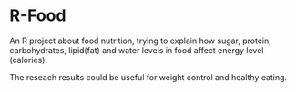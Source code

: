 R-Food
======

An R project about food nutrition, trying to explain how sugar, protein, carbohydrates, lipid(fat) and water levels in food affect energy level (calories).

The reseach results could be useful for weight control and healthy eating.
